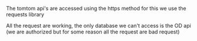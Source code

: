 The tomtom api's are accessed using the https method for this we use the requests library 

All the request are working, the only database we can't access is the OD api (we are authorized but for some reason all the request are bad request)